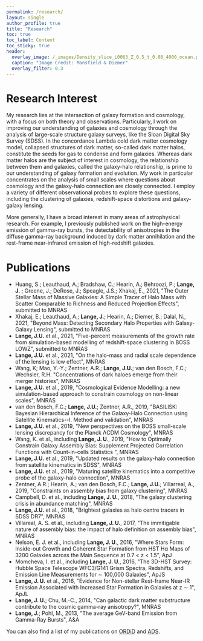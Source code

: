 ```yaml
---
permalink: /research/
layout: single
author_profile: true
title: "Research"
toc: true
toc_label: Content
toc_sticky: true
header:
  overlay_image: /_images/Density_slice_L0063_Z_0.5_t_0.08_4000_ocean.png
  caption: "Image Credit: Mansfield & Diemer"
  overlay_filter: 0.3
---
```


# Research Interest

My research lies at the intersection of galaxy formation and cosmology, with a focus on both theory and observations. Particularly, I work on improving our understanding of galaxies and cosmology through the analysis of large-scale structure galaxy surveys, like the Sloan Digital Sky Survey (SDSS). In the concordance Lambda cold dark matter cosmology model, collapsed structures of dark matter, so-called dark matter halos, constitute the seeds for gas to condense and form galaxies. Whereas dark matter halos are the subject of interest in cosmology, the relationship between them and galaxies, called the galaxy-halo relationship, is prime to our understanding of galaxy formation and evolution. My work in particular concentrates on the analysis of small scales where questions about cosmology and the galaxy-halo connection are closely connected. I employ a variety of different observational probes to explore these questions, including the clustering of galaxies, redshift-space distortions and galaxy-galaxy lensing.

More generally, I have a broad interest in many areas of astrophysical research. For example, I previously published work on the high-energy emission of gamma-ray bursts, the detectability of anisotropies in the diffuse gamma-ray background induced by dark matter annihilation and the rest-frame near-infrared emission of high-redshift galaxies.

# Publications

* Huang, S.; Leauthaud, A.; Bradshaw, C.; Hearin, A.; Behroozi, P.; __Lange, J.__ ; Greene, J.; DeRose, J.; Speagle, J.S.; Xhakaj, E., 2021, "The Outer Stellar Mass of Massive Galaxies: A Simple Tracer of Halo Mass with Scatter Comparable to Richness and Reduced Projection Effects", submitted to MNRAS
*  Xhakaj, E.; Leauthaud, A.; __Lange, J.__; Hearin, A.; Diemer, B.; Dalal, N., 2021, "Beyond Mass: Detecting Secondary Halo Properties with Galaxy-Galaxy Lensing", submitted to MNRAS
* __Lange, J.U.__  et al., 2021, "Five-percent measurements of the growth rate from simulation-based modelling of redshift-space clustering in BOSS LOWZ", submitted to MNRAS
* __Lange, J.U.__  et al., 2021, "On the halo-mass and radial scale dependence of the lensing is low effect", MNRAS
*  Wang, K; Mao, Y.-Y.; Zentner, A.R.; __Lange, J.U.__; van den Bosch, F.C.; Wechsler, R.H. "Concentrations of dark haloes emerge from their merger histories", MNRAS
* __Lange, J.U.__  et al., 2019, "Cosmological Evidence Modelling: a new simulation-based approach to constrain cosmology on non-linear scales", MNRAS
* van den Bosch, F.C.; __Lange, J.U.__; Zentner, A.R., 2019, "BASILISK: Bayesian Hierarchical Inference of the Galaxy-Halo Connection using Satellite Kinematics--I. Method and validation", MNRAS
* __Lange, J.U.__  et al., 2019, "New perspectives on the BOSS small-scale lensing discrepancy for the Planck ΛCDM Cosmology", MNRAS
* Wang, K. et al., including __Lange, J. U__., 2019, "How to Optimally Constrain Galaxy Assembly Bias: Supplement Projected Correlation Functions with Count-in-cells Statistics ", MNRAS
* __Lange, J.U.__  et al., 2019, "Updated results on the galaxy-halo connection from satellite kinematics in SDSS", MNRAS
* __Lange, J.U.__  et al., 2019, "Maturing satellite kinematics into a competitive probe of the galaxy-halo connection", MNRAS
* Zentner, A.R.; Hearin, A.; van den Bosch, F.C.; __Lange, J.U.__; Villarreal, A., 2019, "Constraints on assembly bias from galaxy clustering", MNRAS
* Campbell, D. et al., including __Lange, J. U.__, 2018, "The galaxy clustering crisis in abundance matching", MNRAS
* __Lange, J.U.__  et al., 2018, "Brightest galaxies as halo centre tracers in SDSS DR7", MNRAS
* Villareal, A. S. et al., including __Lange, J. U.__, 2017, "The immitigable nature of assembly bias: the impact of halo definition on assembly bias", MNRAS
* Nelson, E. J. et al., including __Lange, J. U__., 2016, "Where Stars Form: Inside-out Growth and Coherent Star Formation from HST Hα Maps of 3200 Galaxies across the Main Sequence at 0.7 &lt; z &lt; 1.5", ApJ
* Momcheva, I. et al., including __Lange, J. U.__, 2016, "The 3D-HST Survey: Hubble Space Telescope WFC3/G141 Grism Spectra, Redshifts, and Emission Line Measurements for ∼ 100,000 Galaxies", ApJS
* __Lange, J. U.__ et al., 2016, "Evidence for Non-stellar Rest-frame Near-IR Emission Associated with Increased Star Formation in Galaxies at z ∼ 1", ApJL
* __Lange, J. U.__; Chu, M.-C., 2014, "Can galactic dark matter substructure contribute to the cosmic gamma-ray anisotropy?", MNRAS
* __Lange, J.__; Pohl, M., 2013, "The average GeV-band Emission from Gamma-Ray Bursts", A&A

You can also find a list of my publications on  [ORDiD](http://orcid.org/0000-0002-2450-1366) and [ADS](https://ui.adsabs.harvard.edu/#/public-libraries/NYc37mmySA2HdUg5pOzlrA).
